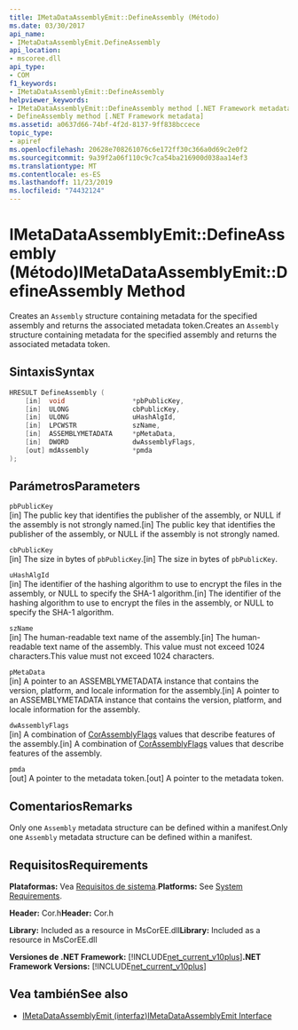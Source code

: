 ```yaml
---
title: IMetaDataAssemblyEmit::DefineAssembly (Método)
ms.date: 03/30/2017
api_name:
- IMetaDataAssemblyEmit.DefineAssembly
api_location:
- mscoree.dll
api_type:
- COM
f1_keywords:
- IMetaDataAssemblyEmit::DefineAssembly
helpviewer_keywords:
- IMetaDataAssemblyEmit::DefineAssembly method [.NET Framework metadata]
- DefineAssembly method [.NET Framework metadata]
ms.assetid: a0637d66-74bf-4f2d-8137-9ff838bccece
topic_type:
- apiref
ms.openlocfilehash: 20628e708261076c6e172ff30c366a0d69c2e0f2
ms.sourcegitcommit: 9a39f2a06f110c9c7ca54ba216900d038aa14ef3
ms.translationtype: MT
ms.contentlocale: es-ES
ms.lasthandoff: 11/23/2019
ms.locfileid: "74432124"
---
```

# <a name="imetadataassemblyemitdefineassembly-method"></a><span data-ttu-id="e0037-102">IMetaDataAssemblyEmit::DefineAssembly (Método)</span><span class="sxs-lookup"><span data-stu-id="e0037-102">IMetaDataAssemblyEmit::DefineAssembly Method</span></span>
<span data-ttu-id="e0037-103">Creates an `Assembly` structure containing metadata for the specified assembly and returns the associated metadata token.</span><span class="sxs-lookup"><span data-stu-id="e0037-103">Creates an `Assembly` structure containing metadata for the specified assembly and returns the associated metadata token.</span></span>  
  
## <a name="syntax"></a><span data-ttu-id="e0037-104">Sintaxis</span><span class="sxs-lookup"><span data-stu-id="e0037-104">Syntax</span></span>  
  
```cpp  
HRESULT DefineAssembly (  
    [in]  void                 *pbPublicKey,  
    [in]  ULONG                cbPublicKey,  
    [in]  ULONG                uHashAlgId,  
    [in]  LPCWSTR              szName,   
    [in]  ASSEMBLYMETADATA     *pMetaData,  
    [in]  DWORD                dwAssemblyFlags,  
    [out] mdAssembly           *pmda  
);  
```  
  
## <a name="parameters"></a><span data-ttu-id="e0037-105">Parámetros</span><span class="sxs-lookup"><span data-stu-id="e0037-105">Parameters</span></span>  
 `pbPublicKey`  
 <span data-ttu-id="e0037-106">[in] The public key that identifies the publisher of the assembly, or NULL if the assembly is not strongly named.</span><span class="sxs-lookup"><span data-stu-id="e0037-106">[in] The public key that identifies the publisher of the assembly, or NULL if the assembly is not strongly named.</span></span>  
  
 `cbPublicKey`  
 <span data-ttu-id="e0037-107">[in] The size in bytes of `pbPublicKey`.</span><span class="sxs-lookup"><span data-stu-id="e0037-107">[in] The size in bytes of `pbPublicKey`.</span></span>  
  
 `uHashAlgId`  
 <span data-ttu-id="e0037-108">[in] The identifier of the hashing algorithm to use to encrypt the files in the assembly, or NULL to specify the SHA-1 algorithm.</span><span class="sxs-lookup"><span data-stu-id="e0037-108">[in] The identifier of the hashing algorithm to use to encrypt the files in the assembly, or NULL to specify the SHA-1 algorithm.</span></span>  
  
 `szName`  
 <span data-ttu-id="e0037-109">[in] The human-readable text name of the assembly.</span><span class="sxs-lookup"><span data-stu-id="e0037-109">[in] The human-readable text name of the assembly.</span></span> <span data-ttu-id="e0037-110">This value must not exceed 1024 characters.</span><span class="sxs-lookup"><span data-stu-id="e0037-110">This value must not exceed 1024 characters.</span></span>  
  
 `pMetaData`  
 <span data-ttu-id="e0037-111">[in] A pointer to an ASSEMBLYMETADATA instance that contains the version, platform, and locale information for the assembly.</span><span class="sxs-lookup"><span data-stu-id="e0037-111">[in] A pointer to an ASSEMBLYMETADATA instance that contains the version, platform, and locale information for the assembly.</span></span>  
  
 `dwAssemblyFlags`  
 <span data-ttu-id="e0037-112">[in] A combination of [CorAssemblyFlags](../../../../docs/framework/unmanaged-api/metadata/corassemblyflags-enumeration.md) values that describe features of the assembly.</span><span class="sxs-lookup"><span data-stu-id="e0037-112">[in] A combination of [CorAssemblyFlags](../../../../docs/framework/unmanaged-api/metadata/corassemblyflags-enumeration.md) values that describe features of the assembly.</span></span>  
  
 `pmda`  
 <span data-ttu-id="e0037-113">[out] A pointer to the metadata token.</span><span class="sxs-lookup"><span data-stu-id="e0037-113">[out] A pointer to the metadata token.</span></span>  
  
## <a name="remarks"></a><span data-ttu-id="e0037-114">Comentarios</span><span class="sxs-lookup"><span data-stu-id="e0037-114">Remarks</span></span>  
 <span data-ttu-id="e0037-115">Only one `Assembly` metadata structure can be defined within a manifest.</span><span class="sxs-lookup"><span data-stu-id="e0037-115">Only one `Assembly` metadata structure can be defined within a manifest.</span></span>  
  
## <a name="requirements"></a><span data-ttu-id="e0037-116">Requisitos</span><span class="sxs-lookup"><span data-stu-id="e0037-116">Requirements</span></span>  
 <span data-ttu-id="e0037-117">**Plataformas:** Vea [Requisitos de sistema](../../../../docs/framework/get-started/system-requirements.md).</span><span class="sxs-lookup"><span data-stu-id="e0037-117">**Platforms:** See [System Requirements](../../../../docs/framework/get-started/system-requirements.md).</span></span>  
  
 <span data-ttu-id="e0037-118">**Header:** Cor.h</span><span class="sxs-lookup"><span data-stu-id="e0037-118">**Header:** Cor.h</span></span>  
  
 <span data-ttu-id="e0037-119">**Library:** Included as a resource in MsCorEE.dll</span><span class="sxs-lookup"><span data-stu-id="e0037-119">**Library:** Included as a resource in MsCorEE.dll</span></span>  
  
 <span data-ttu-id="e0037-120">**Versiones de .NET Framework:** [!INCLUDE[net_current_v10plus](../../../../includes/net-current-v10plus-md.md)]</span><span class="sxs-lookup"><span data-stu-id="e0037-120">**.NET Framework Versions:** [!INCLUDE[net_current_v10plus](../../../../includes/net-current-v10plus-md.md)]</span></span>  
  
## <a name="see-also"></a><span data-ttu-id="e0037-121">Vea también</span><span class="sxs-lookup"><span data-stu-id="e0037-121">See also</span></span>

- [<span data-ttu-id="e0037-122">IMetaDataAssemblyEmit (interfaz)</span><span class="sxs-lookup"><span data-stu-id="e0037-122">IMetaDataAssemblyEmit Interface</span></span>](../../../../docs/framework/unmanaged-api/metadata/imetadataassemblyemit-interface.md)
